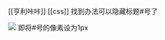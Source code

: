 [[亨利咔咔]] [[css]]
找到办法可以隐藏标题#号了

![](https://gitee.com/cyddgi/picture-store/raw/master/img/20201015221706.jpg)
即将#号的像素设为1px